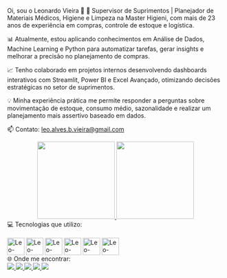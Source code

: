 Oi, sou o Leonardo Vieira 👋
🔧 Supervisor de Suprimentos | Planejador de Materiais Médicos, Higiene e Limpeza na Master Higieni, com mais de 23 anos de experiência em compras, controle de estoque e logística.

📊 Atualmente, estou aplicando conhecimentos em Análise de Dados, Machine Learning e Python para automatizar tarefas, gerar insights e melhorar a precisão no planejamento de compras.

📈 Tenho colaborado em projetos internos desenvolvendo dashboards interativos com Streamlit, Power BI e Excel Avançado, otimizando decisões estratégicas no setor de suprimentos.

💡 Minha experiência prática me permite responder a perguntas sobre movimentação de estoque, consumo médio, sazonalidade e realizar um planejamento mais assertivo baseado em dados.

📫 Contato: leo.alves.b.vieira@gmail.com

<div align="center"> <a href="https://github.com/leo-alves2"> <img height="180em" src="https://github-readme-stats.vercel.app/api?username=leo-alves2&show_icons=true&theme=dracula&include_all_commits=true&count_private=true"/> <img height="180em" src="https://github-readme-stats.vercel.app/api/top-langs/?username=leo-alves2&layout=compact&langs_count=7&theme=dracula"/> </a> </div>
💻 Tecnologias que utilizo:
<div style="display: inline_block"><br> <img align="center" alt="Leo-Python" height="40" width="40" src="https://cdn.jsdelivr.net/gh/devicons/devicon/icons/python/python-original.svg" /> <img align="center" alt="Leo-Anaconda" height="40" width="40" src="https://cdn.jsdelivr.net/gh/devicons/devicon/icons/anaconda/anaconda-original.svg" /> <img align="center" alt="Leo-SQL" height="40" width="40" src="https://cdn.jsdelivr.net/gh/devicons/devicon/icons/mysql/mysql-original.svg" /> <img align="center" alt="Leo-Excel" height="40" width="40" src="https://img.icons8.com/color/48/000000/microsoft-excel-2019--v1.png" /> <img align="center" alt="Leo-PowerBI" height="40" width="40" src="https://img.icons8.com/color/48/000000/power-bi.png" /> <img align="center" alt="Leo-Linux" height="40" width="40" src="https://cdn.jsdelivr.net/gh/devicons/devicon/icons/linux/linux-original.svg" /> </div>
🌐 Onde me encontrar:
<div> <a href="https://www.instagram.com/leo_alves2/" target="_blank"> <img src="https://img.shields.io/badge/-Instagram-%23E4405F?style=for-the-badge&logo=instagram&logoColor=white"/> </a> <a href="https://twitter.com/leo_alves2" target="_blank"> <img src="https://img.shields.io/badge/Twitter-1DA1F2?style=for-the-badge&logo=twitter&logoColor=white"/> </a> <a href="https://discord.gg/leo_alves2#7431" target="_blank"> <img src="https://img.shields.io/badge/Discord-7289DA?style=for-the-badge&logo=discord&logoColor=white"/> </a> <a href="mailto:leo.alves.b.vieira@gmail.com"> <img src="https://img.shields.io/badge/-Gmail-%23333?style=for-the-badge&logo=gmail&logoColor=white"/> </a> <a href="https://www.linkedin.com/in/leonardo-vieira-a671ba63" target="_blank"> <img src="https://img.shields.io/badge/-LinkedIn-%230077B5?style=for-the-badge&logo=linkedin&logoColor=white"/> </a> </div>
